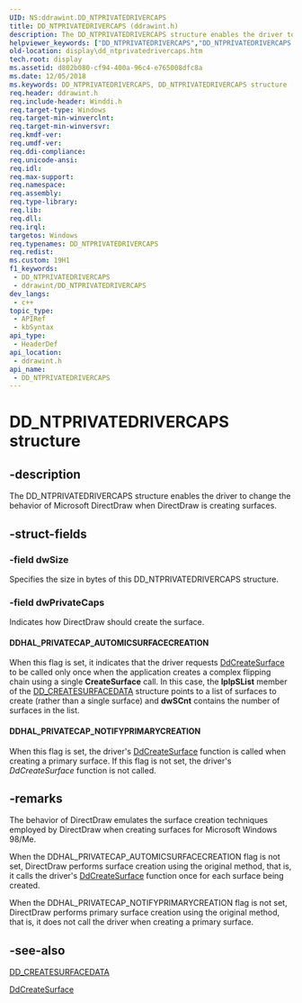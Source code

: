 ```yaml
---
UID: NS:ddrawint.DD_NTPRIVATEDRIVERCAPS
title: DD_NTPRIVATEDRIVERCAPS (ddrawint.h)
description: The DD_NTPRIVATEDRIVERCAPS structure enables the driver to change the behavior of Microsoft DirectDraw when DirectDraw is creating surfaces.
helpviewer_keywords: ["DD_NTPRIVATEDRIVERCAPS","DD_NTPRIVATEDRIVERCAPS structure [Display Devices]","ddrawint/DD_NTPRIVATEDRIVERCAPS","ddstrcts_37e03d8c-1dc6-44d4-afe7-1f92acb58898.xml","display.dd_ntprivatedrivercaps"]
old-location: display\dd_ntprivatedrivercaps.htm
tech.root: display
ms.assetid: d802b080-cf94-400a-96c4-e765008dfc8a
ms.date: 12/05/2018
ms.keywords: DD_NTPRIVATEDRIVERCAPS, DD_NTPRIVATEDRIVERCAPS structure [Display Devices], ddrawint/DD_NTPRIVATEDRIVERCAPS, ddstrcts_37e03d8c-1dc6-44d4-afe7-1f92acb58898.xml, display.dd_ntprivatedrivercaps
req.header: ddrawint.h
req.include-header: Winddi.h
req.target-type: Windows
req.target-min-winverclnt: 
req.target-min-winversvr: 
req.kmdf-ver: 
req.umdf-ver: 
req.ddi-compliance: 
req.unicode-ansi: 
req.idl: 
req.max-support: 
req.namespace: 
req.assembly: 
req.type-library: 
req.lib: 
req.dll: 
req.irql: 
targetos: Windows
req.typenames: DD_NTPRIVATEDRIVERCAPS
req.redist: 
ms.custom: 19H1
f1_keywords:
 - DD_NTPRIVATEDRIVERCAPS
 - ddrawint/DD_NTPRIVATEDRIVERCAPS
dev_langs:
 - c++
topic_type:
 - APIRef
 - kbSyntax
api_type:
 - HeaderDef
api_location:
 - ddrawint.h
api_name:
 - DD_NTPRIVATEDRIVERCAPS
---
```


# DD_NTPRIVATEDRIVERCAPS structure


## -description

The DD_NTPRIVATEDRIVERCAPS structure enables the driver to change the behavior of Microsoft DirectDraw when DirectDraw is creating surfaces.

## -struct-fields

### -field dwSize

Specifies the size in bytes of this DD_NTPRIVATEDRIVERCAPS structure.

### -field dwPrivateCaps

Indicates how DirectDraw should create the surface.





#### DDHAL_PRIVATECAP_AUTOMICSURFACECREATION

When this flag is set, it indicates that the driver requests <a href="/previous-versions/windows/hardware/drivers/ff549263(v=vs.85)">DdCreateSurface</a> to be called only once when the application creates a complex flipping chain using a single <b>CreateSurface</b> call. In this case, the <b>lplpSList</b> member of the <a href="/windows/desktop/api/ddrawint/ns-ddrawint-dd_createsurfacedata">DD_CREATESURFACEDATA</a> structure points to a list of surfaces to create (rather than a single surface) and <b>dwSCnt</b> contains the number of surfaces in the list. 



#### DDHAL_PRIVATECAP_NOTIFYPRIMARYCREATION

When this flag is set, the driver's <a href="/previous-versions/windows/hardware/drivers/ff549263(v=vs.85)">DdCreateSurface</a> function is called when creating a primary surface. If this flag is not set, the driver's <i>DdCreateSurface</i> function is not called.

## -remarks

The behavior of DirectDraw emulates the surface creation techniques employed by DirectDraw when creating surfaces for Microsoft Windows 98/Me.

When the DDHAL_PRIVATECAP_AUTOMICSURFACECREATION flag is not set, DirectDraw performs surface creation using the original method, that is, it calls the driver's <a href="/previous-versions/windows/hardware/drivers/ff549263(v=vs.85)">DdCreateSurface</a> function once for each surface being created.

When the DDHAL_PRIVATECAP_NOTIFYPRIMARYCREATION flag is not set, DirectDraw performs primary surface creation using the original method, that is, it does not call the driver when creating a primary surface.

## -see-also

<a href="/windows/desktop/api/ddrawint/ns-ddrawint-dd_createsurfacedata">DD_CREATESURFACEDATA</a>



<a href="/previous-versions/windows/hardware/drivers/ff549263(v=vs.85)">DdCreateSurface</a>